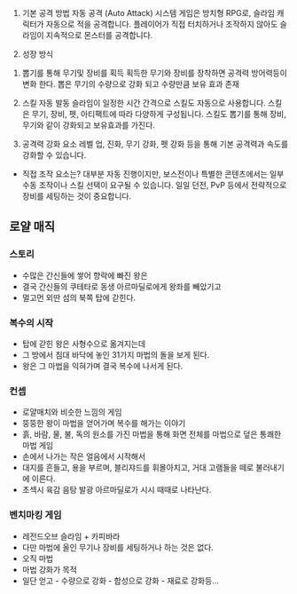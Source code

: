 1. 기본 공격 방법
자동 공격 (Auto Attack) 시스템
게임은 방치형 RPG로, 슬라임 캐릭터가 자동으로 적을 공격합니다.
플레이어가 직접 터치하거나 조작하지 않아도 슬라임이 지속적으로 몬스터를 공격합니다.


2. 성장 방식
1) 뽑기를 통해 무기및 장비를 획득
획득한 무기와 장비를 장착하면 공격력 방어력등이 변화 한다.
뽑은 무기의 수량으로 강화 되고 수량만큼 보유 효과 존재

3) 스킬 자동 발동
슬라임이 일정한 시간 간격으로 스킬도 자동으로 사용합니다.
스킬은 무기, 장비, 펫, 아티팩트에 따라 다양하게 구성됩니다.
스킬도 뽑기를 통해 장비, 무기와 같이 강화되고 보유효과를 가진다.

5) 공격력 강화 요소
레벨 업, 진화, 무기 강화, 펫 강화 등을 통해 기본 공격력과 속도를 강화할 수 있습니다.

* 직접 조작 요소는?
대부분 자동 진행이지만, 보스전이나 특별한 콘텐츠에서는 일부 수동 조작이나 스킬 선택이 요구될 수 있습니다.
일일 던전, PvP 등에서 전략적으로 장비를 세팅하는 것이 중요합니다.
















## 로얄 매직

### 스토리
- 수많은 간신들에 쌓어 향락에 빠진 왕은
- 결국 간신들의 쿠테타로 동생 아르마딜로에게 왕좌를 빼았기고
- 멀고먼 외딴 섬의 북쪽 탑에 갇힌다.

### 복수의 시작
- 탑에 갇힌 왕은 사형수으로 옮겨지는데
- 그 방에서 침대 바닥에 놓인 31가지 마법의 돌을 보게 된다.
- 왕은 그 마법을 익혀가며 결국 복수에 나서게 된다.

### 컨셉
- 로얄매치와 비슷한 느낌의 게임
- 뚱뚱한 왕이 마법을 얻어가며 복수를 해가는 이야기
- 흙, 바람, 물, 불, 독의 원소를 가진 마법을 통해 화면 전체를 마법으로 덮은 통쾌한 마법 게임
- 손에서 나가는 작은 얼음에서 시작해서
- 대지를 흔들고, 용을 부르며, 블리쟈드를 휘몰아치고, 거대 고램들을 떼로 불러내기에 이른다.
- 초섹시 육감 음탕 발광 아르마딜로가 시시 때때로 나타난다.

### 벤치마킹 게임
- 레전드오브 슬라임 + 카피바라
- 다만 마법에 올인 무기나 장비를 세팅하거나 하는 것은 없다.
- 오직 마법
- 마법 강화가 목적
- 일단 얻고 - 수량으로 강화 - 합성으로 강화 - 재료로 강화등...
